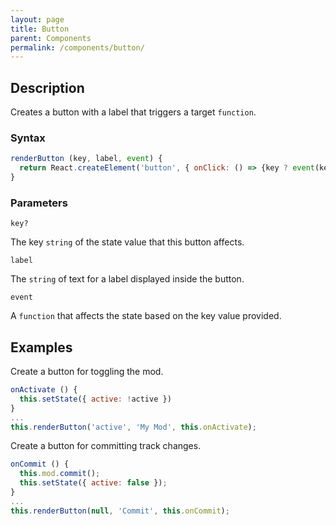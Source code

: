 ```yaml
---
layout: page
title: Button
parent: Components
permalink: /components/button/
---
```


## Description

Creates a button with a label that triggers a target `function`.

### Syntax

```js
renderButton (key, label, event) {
  return React.createElement('button', { onClick: () => {key ? event(key) : event()} }, label);
}
```

### Parameters

`key?`

The key `string` of the state value that this button affects.

`label`

The `string` of text for a label displayed inside the button.

`event`

A `function` that affects the state based on the key value provided.

## Examples

Create a button for toggling the mod.

```js
onActivate () {
  this.setState({ active: !active })
}
...
this.renderButton('active', 'My Mod', this.onActivate);
```

Create a button for committing track changes.

```js
onCommit () {
  this.mod.commit();
  this.setState({ active: false });
}
...
this.renderButton(null, 'Commit', this.onCommit);
```
